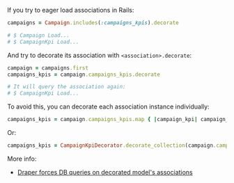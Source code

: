 If you try to eager load associations in Rails:

```ruby
campaigns = Campaign.includes(:campaigns_kpis).decorate

# $ Campaign Load...
# $ CampaignKpi Load...
```

And try to decorate its association with `<association>.decorate`:

```ruby
campaign = campaigns.first
campaigns_kpis = campaign.campaigns_kpis.decorate

# It will query the association again:
# $ CampaignKpi Load...
```

To avoid this, you can decorate each association instance individually:

```ruby
campaigns_kpis = campaign.campaigns_kpis.map { |campaign_kpi| campaign_kpi.decorate }
```

Or:

```ruby
campaigns_kpis = CampaignKpiDecorator.decorate_collection(campaign.campaigns_kpis)
```

More info:

- [Draper forces DB queries on decorated model's associations](https://github.com/drapergem/draper/issues/646)
